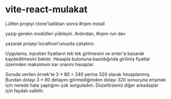 # vite-react-mulakat

Lütfen projeyi clone'ladıktan sonra #npm install 

yazıp gerekn modülleri yükleyin. Ardından,
#npm run dev

yazarak projeyi localhost'unuzda çalıştırın.

Uygulama, inputtan fiyatların tek tek girilmesini ve enter'a basarak kaydedilmesini bekler. Hesapla butonuna basıldığında girilmiş fiyatlar üzerinden maksimum kar oranını hesaplar.

Soruda verilen örnek'te 3 * 80 = 240 yerine 320 olarak hesaplanmış. Bundan dolayı 3 * 80 detayını görmediğimden dolayı 320 sonucuna erişmek için nerede hata yaptığımı çok sorguladım. Düzeltirseniz diğer arkadaşlar için faydalı oalbilir.

